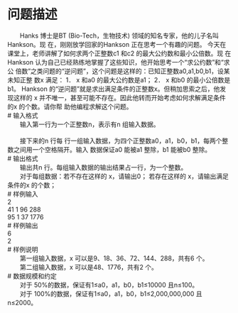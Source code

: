 <div id="pcont1" style="margin-top:20px; display:block;">

# 问题描述

<div class="pdcont">　　Hanks 博士是BT (Bio-Tech，生物技术) 领域的知名专家，他的儿子名叫Hankson。现 在，刚刚放学回家的Hankson 正在思考一个有趣的问题。 今天在课堂上，老师讲解了如何求两个正整数c1 和c2 的最大公约数和最小公倍数。现 在Hankson 认为自己已经熟练地掌握了这些知识，他开始思考一个“求公约数”和“求公 倍数”之类问题的“逆问题”，这个问题是这样的：已知正整数a0,a1,b0,b1，设某未知正整 数x 满足： 1． x 和a0 的最大公约数是a1； 2． x 和b0 的最小公倍数是b1。 Hankson 的“逆问题”就是求出满足条件的正整数x。但稍加思索之后，他发现这样的 x 并不唯一，甚至可能不存在。因此他转而开始考虑如何求解满足条件的x 的个数。请你帮 助他编程求解这个问题。</div>
# 输入格式

<div class="pdcont">　　输入第一行为一个正整数n，表示有n 组输入数据。<br/>
<br/>
　　接下来的n 行每 行一组输入数据，为四个正整数a0，a1，b0，b1，每两个整数之间用一个空格隔开。输入 数据保证a0 能被a1 整除，b1 能被b0 整除。</div>
# 输出格式

<div class="pdcont">　　输出共n 行。每组输入数据的输出结果占一行，为一个整数。<br/>
　　对于每组数据：若不存在这样的 x，请输出0； 若存在这样的 x，请输出满足条件的x 的个数；</div>
# 样例输入

<div class="pddata">2<br/>
41 1 96 288<br/>
95 1 37 1776</div>
# 样例输出

<div class="pddata">6<br/>
2</div>
# 样例说明

<div class="pdcont">　　第一组输入数据，x 可以是9、18、36、72、144、288，共有6 个。<br/>
　　第二组输入数据，x 可以是48、1776，共有2 个。</div>
# 数据规模和约定

<div class="pdcont">　　对于 50%的数据，保证有1≤a0，a1，b0，b1≤10000 且n≤100。<br/>
　　对于 100%的数据，保证有1≤a0，a1，b0，b1≤2,000,000,000 且n≤2000。</div>

</div>